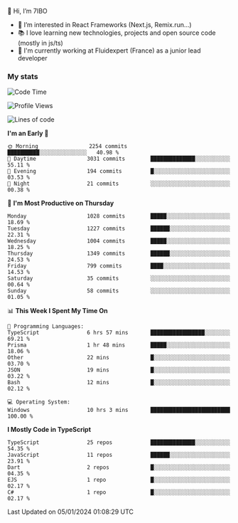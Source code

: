 👋 Hi, I’m 7IBO

- 👀 I’m interested in React Frameworks (Next.js, Remix.run...)
- 📚 I love learning new technologies, projects and open source code (mostly in js/ts)
- 💼 I'm currently working at Fluidexpert (France) as a junior lead developer

### My stats
<!--START_SECTION:waka-->
![Code Time](http://img.shields.io/badge/Code%20Time-398%20hrs%2035%20mins-blue)

![Profile Views](http://img.shields.io/badge/Profile%20Views-0-blue)

![Lines of code](https://img.shields.io/badge/From%20Hello%20World%20I%27ve%20Written-6.8%20million%20lines%20of%20code-blue)

**I'm an Early 🐤** 

```text
🌞 Morning                2254 commits        ██████████░░░░░░░░░░░░░░░   40.98 % 
🌆 Daytime                3031 commits        ██████████████░░░░░░░░░░░   55.11 % 
🌃 Evening                194 commits         █░░░░░░░░░░░░░░░░░░░░░░░░   03.53 % 
🌙 Night                  21 commits          ░░░░░░░░░░░░░░░░░░░░░░░░░   00.38 % 
```
📅 **I'm Most Productive on Thursday** 

```text
Monday                   1028 commits        █████░░░░░░░░░░░░░░░░░░░░   18.69 % 
Tuesday                  1227 commits        ██████░░░░░░░░░░░░░░░░░░░   22.31 % 
Wednesday                1004 commits        █████░░░░░░░░░░░░░░░░░░░░   18.25 % 
Thursday                 1349 commits        ██████░░░░░░░░░░░░░░░░░░░   24.53 % 
Friday                   799 commits         ████░░░░░░░░░░░░░░░░░░░░░   14.53 % 
Saturday                 35 commits          ░░░░░░░░░░░░░░░░░░░░░░░░░   00.64 % 
Sunday                   58 commits          ░░░░░░░░░░░░░░░░░░░░░░░░░   01.05 % 
```


📊 **This Week I Spent My Time On** 

```text
💬 Programming Languages: 
TypeScript               6 hrs 57 mins       █████████████████░░░░░░░░   69.21 % 
Prisma                   1 hr 48 mins        █████░░░░░░░░░░░░░░░░░░░░   18.06 % 
Other                    22 mins             █░░░░░░░░░░░░░░░░░░░░░░░░   03.70 % 
JSON                     19 mins             █░░░░░░░░░░░░░░░░░░░░░░░░   03.22 % 
Bash                     12 mins             █░░░░░░░░░░░░░░░░░░░░░░░░   02.12 % 

💻 Operating System: 
Windows                  10 hrs 3 mins       █████████████████████████   100.00 % 
```

**I Mostly Code in TypeScript** 

```text
TypeScript               25 repos            ██████████████░░░░░░░░░░░   54.35 % 
JavaScript               11 repos            ██████░░░░░░░░░░░░░░░░░░░   23.91 % 
Dart                     2 repos             █░░░░░░░░░░░░░░░░░░░░░░░░   04.35 % 
EJS                      1 repo              █░░░░░░░░░░░░░░░░░░░░░░░░   02.17 % 
C#                       1 repo              █░░░░░░░░░░░░░░░░░░░░░░░░   02.17 % 
```




 Last Updated on 05/01/2024 01:08:29 UTC
<!--END_SECTION:waka-->
